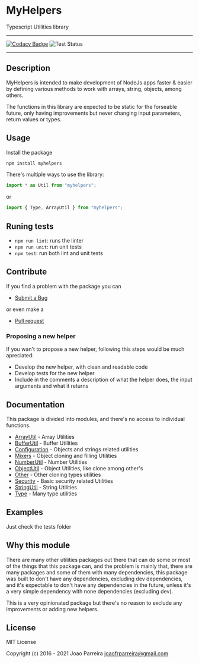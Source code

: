 # MyHelpers

Typescript Utilities library

---

[![Codacy Badge](https://app.codacy.com/project/badge/Grade/3651240eb02346f3ba660c225498ce20)](https://www.codacy.com/gh/n3okill/utils/dashboard?utm_source=github.com&utm_medium=referral&utm_content=n3okill/utils&utm_campaign=Badge_Grade) ![Test Status](https://github.com/n3okill/utils/actions/workflows/test.yml/badge.svg)

---

## Description

MyHelpers is intended to make development of NodeJs apps faster & easier by defining various methods to work with arrays, string, objects, among others.

The functions in this library are expected to be static for the forseable future, only having improvements but never changing input parameters, return values or types.

## Usage

Install the package

```js
npm install myhelpers
```

There's multiple ways to use the library:

```js
import * as Util from "myhelpers";
```

or

```js
import { Type, ArrayUtil } from "myhelpers";
```

## Runing tests

-   `npm run lint`: runs the linter
-   `npm run unit`: run unit tests
-   `npm test`: run both lint and unit tests

## Contribute

If you find a problem with the package you can

-   [Submit a Bug](https://github.com/n3okill/myhelpers/issues)

or even make a

-   [Pull request](https://github.com/n3okill/myhelpers/pulls)

### Proposing a new helper

If you wan't to propose a new helper, following this steps would be much apreciated:

-   Develop the new helper, with clean and readable code
-   Develop tests for the new helper
-   Include in the comments a description of what the helper does, the input arguments and what it returns

## Documentation

This package is divided into modules, and there's no access to individual functions.

-   [ArrayUtil](docs/modules/ArrayUtil.md) - Array Utilities
-   [BufferUtil](docs/modules/BufferUtil.md) - Buffer Utilities
-   [Configuration](docs/modules/Configuration.md) - Objects and strings related utilities
-   [Mixers](docs/modules/Mixers.md) - Object cloning and filling Utilities
-   [NumberUtil](docs/modules/NumberUtil.md) - Number Utilities
-   [ObjectUtil](docs/modules/ObjectUtil.md) - Object Utilities, like clone among other's
-   [Other](docs/modules/Other.md) - Other cloning types utilities
-   [Security](docs/modules/Security.md) - Basic security related Utilities
-   [StringUtil](docs/modules/StringUtil.md) - String Utilities
-   [Type](docs/modules/Type.md) - Many type utilities

## Examples

Just check the tests folder

## Why this module

There are many other utilities packages out there that can do some or most of the things that this package can, and the problem is mainly that, there are many packages and some of them with many dependencies, this package was built to don't have any dependencies, excluding dev dependencies, and it's expectable to don't have any dependencies in the future, unless it's a very simple dependency with none dependencies (excluding dev).

This is a very opinionated package but there's no reason to exclude any improvements or adding new helpers.

## License

MIT License

Copyright (c) 2016 - 2021 Joao Parreira [joaofrparreira@gmail.com](mailto:joaofrparreira@gmail.com)
